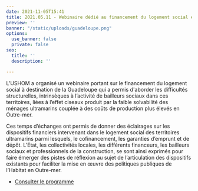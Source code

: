 ```yaml
---
date: 2021-11-05T15:41
title: 2021.05.11 - Webinaire dédié au financement du logement social en Guadeloupe
preview: ''
banner: "/static/uploads/guadeloupe.png"
options:
  use_banner: false
  private: false
seo:
  title: ''
  description: ''

---
```

L’USHOM a organisé un webinaire portant sur le financement du logement social à destination de la Guadeloupe qui a permis d'aborder les difficultés structurelles, intrinsèques à l’activité de bailleurs sociaux dans ces territoires, liées à l’effet ciseaux produit par la faible solvabilité des ménages ultramarins couplée à des coûts de production plus élevés en Outre-mer.

Ces temps d’échanges ont permis de donner des éclairages sur les dispositifs financiers intervenant dans le logement social des territoires ultramarins parmi lesquels, le cofinancement, les garanties d’emprunt et de dépôt. L’Etat, les collectivités locales, les différents financeurs, les bailleurs sociaux et professionnels de la construction, se sont ainsi exprimés pour faire émerger des pistes de réflexion au sujet de l’articulation des dispositifs existants pour faciliter la mise en œuvre des politiques publiques de l’Habitat en Outre-mer.

* [Consulter le programme ](/static/uploads/site-programme-heure-de-paris-webinaire-financement-du-logement-social-guadeloupe.pdf)